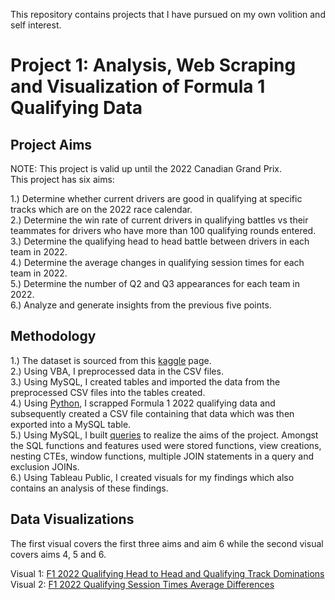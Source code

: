 This repository contains projects that I have pursued on my own volition and self interest.

# Project 1: Analysis, Web Scraping and Visualization of Formula 1 Qualifying Data  
## Project Aims  
NOTE: This project is valid up until the 2022 Canadian Grand Prix.  
This project has six aims:

1.) Determine whether current drivers are good in qualifying at specific tracks which are on the 2022 race calendar.  
2.) Determine the win rate of current drivers in qualifying battles vs their teammates for drivers who have more than 100 qualifying rounds entered.  
3.) Determine the qualifying head to head battle between drivers in each team in 2022.     
4.) Determine the average changes in qualifying session times for each team in 2022.  
5.) Determine the number of Q2 and Q3 appearances for each team in 2022.   
6.) Analyze and generate insights from the previous five points.
## Methodology  
1.) The dataset is sourced from this [kaggle](https://www.kaggle.com/code/anandaramg/f1-champ-eda-classification-100-accuracy/data?select=circuits.csv) page.    
2.) Using VBA, I preprocessed data in the CSV files.    
3.) Using MySQL, I created tables and imported the data from the preprocessed CSV files into the tables created.  
4.) Using [Python](https://github.com/ashrafazlan/PortfolioProjects/blob/main/Project_1_python_code.py), I scrapped Formula 1 2022 qualifying data and subsequently created a CSV file containing that data which was then exported into a MySQL table.  
5.) Using MySQL, I built [queries](https://github.com/ashrafazlan/PortfolioProjects/blob/main/Project_1_SQL_code.sql) to realize the aims of the project. Amongst the SQL functions and features used were stored functions, view creations, nesting CTEs, window functions, multiple JOIN statements in a query and exclusion JOINs.  
6.) Using Tableau Public, I created visuals for my findings which also contains an analysis of these findings.

## Data Visualizations
The first visual covers the first three aims and aim 6 while the second visual covers aims 4, 5 and 6. 

Visual 1: [F1 2022 Qualifying Head to Head and Qualifying Track Dominations](https://public.tableau.com/app/profile/ashraf.azlan/viz/F12022QualifyingHeadtoHeadandQualifyingTrackDominations/F12022QualifyingHeadtoHeadandQualifyingTrackDominations)  
Visual 2: [F1 2022 Qualifying Session Times Average Differences](https://public.tableau.com/app/profile/ashraf.azlan/viz/F12022QualifyingSessionsTimeDifference/F12022QualifyingSessionsTimeDifferences)

